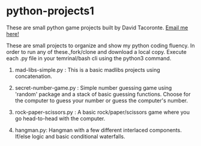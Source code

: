 # python-projects1

These are small python game projects built by David Tacoronte. [Email me here!](mailto:d.tacoronte89@gmail.com?subject=[Github])

These are small projects to organize and show my python coding fluency. In order to run any of these.,fork/clone and download a local copy. Execute each .py file in your temrinal/bash cli using the python3 command.

1. mad-libs-simple.py : This is a basic madlibs projects using concatenation. 

2. secret-number-game.py : Simple number guessing game using 'random' package and a stack of basic guessing functions. Choose for the computer to guess your number or guess the computer's number.

3. rock-paper-scissors.py : A basic rock/paper/scissors game where you go head-to-head with the computer.

4. hangman.py: Hangman with a few different interlaced components. If/else logic and basic conditional waterfalls.
